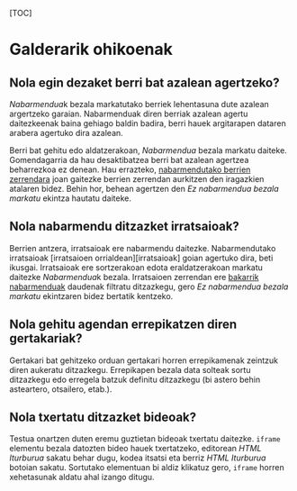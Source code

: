 [TOC]

# Galderarik ohikoenak

## Nola egin dezaket berri bat azalean agertzeko?

*Nabarmendua*k bezala markatutako berriek lehentasuna dute azalean argertzeko
garaian. Nabarmenduak diren berriak azalean agertu daitezkeenak baina gehiago
baldin badira, berri hauek argitarapen dataren arabera agertuko dira azalean.

Berri bat gehitu edo aldatzerakoan, *Nabarmendua* bezala markatu
daiteke. Gomendagarria da hau desaktibatzea berri bat azalean agertzea
beharrezkoa ez denean. Hau errazteko, [nabarmendutako berrien
zerrendara][berri-nabarmenduak] joan gaitezke berrien zerrendan aurkitzen den
iragazkien atalaren bidez. Behin hor, behean agertzen den *Ez nabarmendua bezala
markatu* ekintza hautatu daiteke.

[berri-nabarmenduak]: https://antxetamedia.info/admin/news/newspodcast/?featured__exact=1

## Nola nabarmendu ditzazket irratsaioak?

Berrien antzera, irratsaioak ere nabarmendu daitezke. Nabarmendutako irratsaioak
[irratsaioen orrialdean][irratsaioak] goian agertuko dira, beti ikusgai.
Irratsaioak ere sortzerakoan edota eraldatzerakoan markatu daitezke
*Nabarmendua*k bezala. Irratsaioen zerrendan ere [bakarrik
nabarmenduak][irratsaio-nabarmenduak] daudenak filtratu ditzazkegu, gero *Ez
nabarmendua bezala markatu* ekintzaren bidez bertatik kentzeko.

[irratsaio-nabarmenduak]: http://antxetamedia.info/admin/radio/radioshow/?featured__exact=1

## Nola gehitu agendan errepikatzen diren gertakariak?

Gertakari bat gehitzeko orduan gertakari horren errepikamenak zeintzuk diren
aukeratu ditzazkegu. Errepikapen bezala data solteak sortu ditzazkegu edo
erregela batzuk definitu ditzazkegu (bi astero behin asteartero, otsailero,
etab.).

## Nola txertatu ditzazket bideoak?

Testua onartzen duten eremu guztietan bideoak txertatu daitezke. `iframe`
elementu bezala datozten bideo hauek txertatzeko, editorean *HTML Iturburua*
sakatu behar dugu, kodea itsatsi eta berriz *HTML Iturburua* botoian sakatu.
Sortutako elementuan bi aldiz klikatuz gero, `iframe` horren xehetasunak aldatu
ahal izango ditugu.

